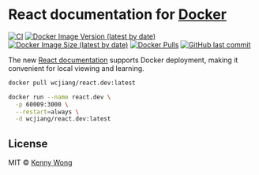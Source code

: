 React documentation for [Docker](https://hub.docker.com/r/wcjiang/react.dev)
===

<!--rehype:ignore:start-->
[![CI](https://github.com/uiwjs/react.dev-for-docker/actions/workflows/ci.yml/badge.svg)](https://github.com/uiwjs/react.dev-for-docker/actions/workflows/ci.yml)
[![Docker Image Version (latest by date)](https://img.shields.io/docker/v/wcjiang/react.dev)](https://hub.docker.com/r/wcjiang/react.dev)
[![Docker Image Size (latest by date)](https://img.shields.io/docker/image-size/wcjiang/react.dev)](https://hub.docker.com/r/wcjiang/react.dev)
[![Docker Pulls](https://img.shields.io/docker/pulls/wcjiang/react.dev)](https://hub.docker.com/r/wcjiang/react.dev)
[![GitHub last commit](https://img.shields.io/github/last-commit/uiwjs/react.dev-for-docker?style=flat&label=zh-hans.react.dev)](https://github.com/uiwjs/react.dev-for-docker/commits)
<!--rehype:ignore:end-->

The new [React documentation](https://github.com/reactjs/react.dev) supports Docker deployment, making it convenient for local viewing and learning.

```bash
docker pull wcjiang/react.dev:latest
```

```bash
docker run --name react.dev \
  -p 60009:3000 \
  --restart=always \
  -d wcjiang/react.dev:latest
```

## License

MIT © [Kenny Wong](https://github.com/jaywcjlove)
